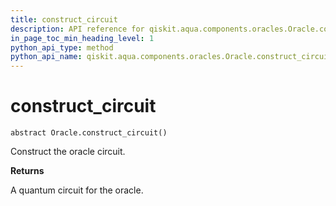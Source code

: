 ```yaml
---
title: construct_circuit
description: API reference for qiskit.aqua.components.oracles.Oracle.construct_circuit
in_page_toc_min_heading_level: 1
python_api_type: method
python_api_name: qiskit.aqua.components.oracles.Oracle.construct_circuit
---
```


# construct\_circuit

<span id="qiskit.aqua.components.oracles.Oracle.construct_circuit" />

`abstract Oracle.construct_circuit()`

Construct the oracle circuit.

**Returns**

A quantum circuit for the oracle.

